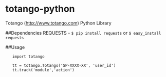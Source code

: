 totango-python
==============

Totango (http://www.totango.com) Python Library

##Dependencies
REQUESTS -
```$ pip install requests```
or
```$ easy_install requests```

##Usage

       import totango

       tt = totango.Totango('SP-XXXX-XX', 'user_id')
       tt.track('module','action')
